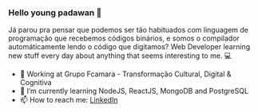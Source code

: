 ### Hello young padawan 👋

Já parou pra pensar que podemos ser tão habituados com linguagem de programação que recebemos códigos binários, e somos o compilador automáticamente lendo o código que digitamos? 
Web Developer learning new stuff every day about anything that seems interesting to me. :computer:

- :briefcase: Working at Grupo Fcamara - Transformação Cultural, Digital & Cognitiva
- 🌱 I’m currently learning NodeJS, ReactJS, MongoDB and PostgreSQL
- 📫 How to reach me: [LinkedIn](http://linkedin.com.br/in/kevynfg)
<!--
**kevynfg/kevynfg** is a ✨ _special_ ✨ repository because its `README.md` (this file) appears on your GitHub profile.

Here are some ideas to get you started:


- 👯 I’m looking to collaborate on ...
- 🤔 I’m looking for help with ...
- 💬 Ask me about ...
- 📫 How to reach me: ...
- 😄 Pronouns: ...
- ⚡ Fun fact: ...
-->
